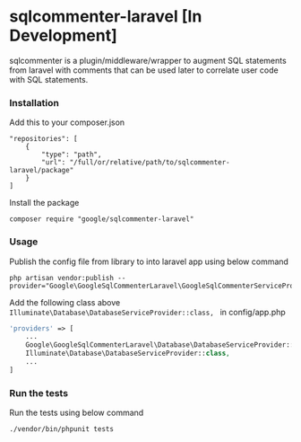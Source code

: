 # sqlcommenter-laravel [In Development]

sqlcommenter is a plugin/middleware/wrapper to augment SQL statements from laravel
with comments that can be used later to correlate user code with SQL statements.


### Installation

Add this to your composer.json
```shell
"repositories": [
    {
        "type": "path",
        "url": "/full/or/relative/path/to/sqlcommenter-laravel/package"
    }
]
```
Install the package
```shell
composer require "google/sqlcommenter-laravel"
```
### Usage

Publish the config file from library to into laravel app using below command

```shell
php artisan vendor:publish --provider="Google\GoogleSqlCommenterLaravel\GoogleSqlCommenterServiceProvider"

```

Add the following class above ``Illuminate\Database\DatabaseServiceProvider::class,
`` in config/app.php
```php
'providers' => [
    ...
    Google\GoogleSqlCommenterLaravel\Database\DatabaseServiceProvider::class,
    Illuminate\Database\DatabaseServiceProvider::class,
    ...
]
```
### Run the tests

Run the tests using below command
```shell
./vendor/bin/phpunit tests
```
